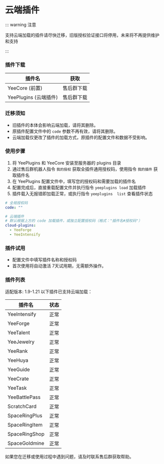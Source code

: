 # 云端插件

::: warning 注意

支持云端加载的插件请尽快迁移，旧版授权验证接口将停用，未来将不再提供维护和支持

:::

### 插件下载

| 插件名               | 获取    |
|-------------------|-------|
| YeeCore (前置)      | 售后群下载 |
| YeePlugins (云端插件) | 售后群下载 |

### 迁移须知

- 旧插件的本体会影响云端加载，请将其删除。
- 原插件配置文件中的 `code` 参数不再有效，请将其删除。
- 云端加载仅更改了插件的加载方式，原插件的配置文件和数据不受影响。

### 使用步骤

1. 将 YeePlugins 和 YeeCore 安装至服务器的 plugins 目录
2. 通过售后群机器人指令 `我的授权` 获取全插件通用授权码，使用指令 `我的插件` 获取插件名
3. 在 YeePlugins 配置文件中，填写您的授权码和需要加载的插件名
4. 配置完成后，直接重载配置文件并执行指令 `yeeplugins load` 加载插件
5. 插件载入无报错即加载正常，或执行指令 `yeeplugins  list` 查看插件状态

```yaml
# 全局授权码
code: ""

# 云端插件
# 默认根据上方的 code 加载插件，或独立配置授权码（格式："插件名#授权码"）
cloud-plugins:
  - YeeForge
  - YeeIntensify
```

### 插件试用

- 配置文件中填写插件名称和授权码
- 首次使用将自动激活 7天试用期，无需额外操作。

### 插件列表

适配版本: 1.9-1.21
以下插件已支持云端加载：

| 插件名           | 状态 |
|---------------|----|
| YeeIntensify  | 正常 |
| YeeForge      | 正常 |
| YeeTalent     | 正常 |
| YeeJewelry    | 正常 |
| YeeRank       | 正常 |
| YeeHuya       | 正常 |
| YeeGuide      | 正常 |
| YeeCrate      | 正常 |
| YeeTask       | 正常 |
| YeeBattlePass | 正常 |
| ScratchCard   | 正常 |
| SpaceRingPlus | 正常 |
| SpaceRingItem | 正常 |
| SpaceRingShop | 正常 |
| SpaceGoldmine | 正常 |

如果您在迁移或使用过程中遇到问题，请及时联系售后群获取帮助。
